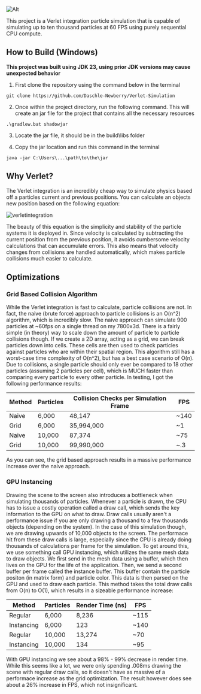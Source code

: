 ![Alt](src/main/resources/assets/gif/Simulationgif.gif "simulationgif")

This project is a Verlet integration particle simulation that is capable of simulating up to ten thousand particles at 60 FPS using purely sequential CPU compute. 

<h2> How to Build (Windows)</h2>
<strong>This project was built using JDK 23, using prior JDK versions may cause unexpected behavior</strong>
<p align = "left">
  
1. First clone the repository using the command below in the terminal

```
git clone https://github.com/Daschle-Newberry/Verlet-Simulation
```

2. Once within the project directory, run the following command. This will create an jar file for the project that contains all the necessary resources

```
.\gradlew.bat shadowjar
```

3. Locate the jar file, it should be in the build\libs folder

4. Copy the jar location and run this command in the terminal
  
```
java -jar C:\Users\...\path\to\the\jar
```

</p>

<h2> Why Verlet? </h2>

The Verlet integration is an incredibly cheap way to simulate physics based off a particles current and previous positions. You can calculate an objects new position based on the following equation:

![verletintegration](https://github.com/user-attachments/assets/afdfa095-b12f-422b-a051-7af170b18db9)

The beauty of this equation is the simplicity and stability of the particle systems it is deployed in. Since velocity is calculated by subtracting the current position from the previous position, it avoids cumbersome velocity calculations that can accumulate errors. This also means that velocity changes from collisions are handled automatically, which makes particle collisions much easier to calculate.


<h2> Optimizations </h2>

<h3> Grid Based Collision Algorithm </h3>

While the Verlet integration is fast to calculate, particle collisions are not. In fact, the naive (brute force) approach to particle collisions is an O(n^2) algorithm, which is incredibly slow. The naive approach can simulate 900 particles at ~60fps on a single thread on my 7800x3d. There is a fairly simple (in theory) way to scale down the amount of particle to particle collisions though. If we create a 2D array, acting as a grid, we can break particles down into cells. These cells are then used to check particles against particles who are within their spatial region. This algorithm still has a worst-case time complexity of O(n^2), but has a best case scenario of O(n). Due to collisions, a single particle should only ever be compared to 18 other particles (assuming 2 particles per cell), which is MUCH faster than comparing every particle to every other particle. In testing, I got the following performance results:

| Method | Particles | Collision Checks per Simulation Frame | FPS  |
|--------|-----------|----------------------------------------|------|
| Naive  | 6,000     | 48,147                                 | ~140 |
| Grid   | 6,000     | 35,994,000                             | ~1   |
| Naive  | 10,000     | 87,374                                 | ~75 |
| Grid   | 10,000     | 99,990,000                              | ~.3  |

As you can see, the grid based approach results in a massive performance increase over the naive approach.

<h3> GPU Instancing </h3>
Drawing the scene to the screen also introduces a bottleneck when simulating thousands of particles. Whenever a particle is drawn, the CPU has to issue a costly operation called a draw call, which sends the key information to the GPU on what to draw. Draw calls usually aren't a performance issue if you are only drawing a thousand to a few thousands objects (depending on the system). In the case of this simulation though, we are drawing upwards of 10,000 objects to the screen. The performace hit from these draw calls is large, especially since the CPU is already doing thousands of calculations per frame for the simulation. To get around this, we use something call GPU instancing, which utilizes the same mesh data to draw objects. We first send in the mesh data using a buffer, which then lives on the GPU for the life of the application. Then, we send a second buffer per frame called the instance buffer. This buffer contain the particle positon (in matrix form) and particle color. This data is then parsed on the GPU and used to draw each particle. This method takes the total draw calls from O(n) to O(1), which results in a sizeable performance increase:

| Method       | Particles    | Render Time (ns)   | FPS  |
|--------------|--------------|---------------|------|
| Regular      | 6,000  | 8,236            | ~115 |  
| Instancing   | 6,000  | 123         | ~140   | 
| Regular      | 10,000 | 13,274            | ~70 |
| Instancing   | 10,000 | 134        | ~95   |   

With GPU instancing we see about a 98% - 99% decrease in render time. While this seems like a lot, we were only spending .008ms drawing the scene with regular draw calls, so it doesn't have as massive of a performace increase as the grid optimization. The result however does see about a 26% increase in FPS, which not insignificant. 





